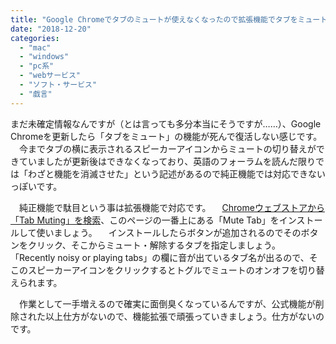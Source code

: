 ```yaml
---
title: "Google Chromeでタブのミュートが使えなくなったので拡張機能でタブをミュートする"
date: "2018-12-20"
categories: 
  - "mac"
  - "windows"
  - "pc系"
  - "webサービス"
  - "ソフト・サービス"
  - "戯言"
---
```


まだ未確定情報なんですが（とは言っても多分本当にそうですが……）、Google Chromeを更新したら「タブをミュート」の機能が死んで復活しない感じです。 　今までタブの横に表示されるスピーカーアイコンからミュートの切り替えができていましたが更新後はできなくなっており、英語のフォーラムを読んだ限りでは「わざと機能を消滅させた」という記述があるので純正機能では対応できないっぽいです。

　純正機能で駄目という事は拡張機能で対応です。 　[Chromeウェブストアから「Tab Muting」を検索](https://chrome.google.com/webstore/search/Tab%20Muting?hl=ja)、このページの一番上にある「Mute Tab」をインストールして使いましょう。 　インストールしたらボタンが追加されるのでそのボタンをクリック、そこからミュート・解除するタブを指定しましょう。 「Recently noisy or playing tabs」の欄に音が出ているタブ名が出るので、そこのスピーカーアイコンをクリックするとトグルでミュートのオンオフを切り替えられます。

　作業として一手増えるので確実に面倒臭くなっているんですが、公式機能が削除された以上仕方がないので、機能拡張で頑張っていきましょう。仕方がないのです。
